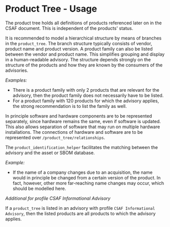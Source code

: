 # Product Tree - Usage

The product tree holds all definitions of products referenced later on in the CSAF document.
This is independent of the products' status.

It is recommended to model a hierarchical structure by means of branches in the `product_tree`.
The branch structure typically consists of vendor, product name and product version.
A product family can also be listed between the vendor and product name. This simplifies grouping and display in a human-readable advisory.
The structure depends strongly on the structure of the products and how they are known by the consumers of the advisories.

*Examples:*

* There is a product family with only 2 products that are relevant for the advisory, then the product family does not necessarily have to be listed.
* For a product family with 120 products for which the advisory applies, the strong recommendation is to list the family as well.

In principle software and hardware components are to be represented separately, since hardware remains the same, even if software is updated.
This also allows separation of software that may run on multiple hardware installations.
The connections of hardware and software are to be represented over `/product_tree/relationships`.

The `product_identification_helper` facilitates the matching between the advisory and the asset or SBOM database.

*Example:*

* If the name of a company changes due to an acquisition, the name would in principle be changed from a certain version of the product.
  In fact, however, other more far-reaching name changes may occur, which should be modelled here.

_Additional for profile CSAF Informational Advisory_

If a `product_tree` is listed in an advisory with profile `CSAF Informational Advisory`, then the listed products are all products to which the advisory applies.
